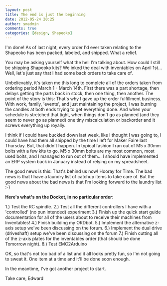 ```yaml
---
layout: post
title: The end is just the beginning
date: 2012-05-24 20:25
author: smadmin
comments: true
categories: [design, Shapeoko]
---
```

I'm done! As of last night, every order I'd ever taken relating to the Shapeoko has been packed, labeled, and shipped. What a relief.

You may be asking yourself what the hell I'm talking about. How could I still be shipping Shapeoko kits? We inked the deal with inventables on April 1st... Well, let's just say that I had some back orders to take care of.

Unbelievably, it's taken me this long to complete all of the orders taken from ordering period March 1 - March 14th. First there was a part shortage, then delays getting the parts back in stock, then one thing, then another. The point of the story is this: That's why I gave up the order fulfillment business. With work, family, 'events', and just maintaining the project, I was burning the candles at both ends trying to get everything done. And when your schedule is stretched that tight, when things don't go as planned (and they seem to never go as planned) one tiny miscalculation or backorder and it screws everything up royally.

I think if I could have buckled down last week, like I thought I was going to, I could have had them all shipped by the time I left for Maker Faire last Thursday. But, that didn't happen. In typical fashion I ran out of M5 x 30mm bolts with a few kits to go. M5 x 30mm bolts are my most common, most used bolts, and I managed to run out of them... I should have implemented an ERP system back in January instead of relying on my spreadsheet.

The good news is this: That's behind us now! Hooray for Time. The bad news is that I have a laundry list of catchup items to take care of. But the good news about the bad news is that I'm looking forward to the laundry list :-)

<strong>Here's what's on the Docket, in no particular order:</strong>

1.) Test the RC spindle.
2.) Test all the different controllers I have with a 'controlled' (no pun intended) experiment
3.) Finish up the quick start guide documentation for all of the users about to receive their machines from Inventables!
4.) Finish building my ORDbot.
5.) Implement the alternative z-axis setup we've been discussing on the forum.
6.) Implement the dual drive (driveshaft) setup we've been discussing on the forum
7.) Finish cutting all of the z-axis plates for the inventables order (that should be done Tomorrow night).
8.) Test EMC2Arduino

OK, so that's not too bad of a list and it all looks pretty fun, so I'm not going to sweat it. One item at a time and it'll be done soon enough.

In the meantime, I've got another project to start.

Take care,
Edward
